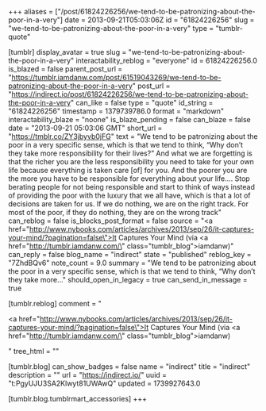 +++
aliases = ["/post/61824226256/we-tend-to-be-patronizing-about-the-poor-in-a-very"]
date = 2013-09-21T05:03:06Z
id = "61824226256"
slug = "we-tend-to-be-patronizing-about-the-poor-in-a-very"
type = "tumblr-quote"

[tumblr]
display_avatar = true
slug = "we-tend-to-be-patronizing-about-the-poor-in-a-very"
interactability_reblog = "everyone"
id = 61824226256.0
is_blazed = false
parent_post_url = "https://tumblr.iamdanw.com/post/61519043269/we-tend-to-be-patronizing-about-the-poor-in-a-very"
post_url = "https://indirect.io/post/61824226256/we-tend-to-be-patronizing-about-the-poor-in-a-very"
can_like = false
type = "quote"
id_string = "61824226256"
timestamp = 1379739786.0
format = "markdown"
interactability_blaze = "noone"
is_blaze_pending = false
can_blaze = false
date = "2013-09-21 05:03:06 GMT"
short_url = "https://tmblr.co/ZY3jbyvb0jFG"
text = "We tend to be patronizing about the poor in a very specific sense, which is that we tend to think, “Why don’t they take more responsibility for their lives?” And what we are forgetting is that the richer you are the less responsibility you need to take for your own life because everything is taken care [of] for you. And the poorer you are the more you have to be responsible for everything about your life…. Stop berating people for not being responsible and start to think of ways instead of providing the poor with the luxury that we all have, which is that a lot of decisions are taken for us. If we do nothing, we are on the right track. For most of the poor, if they do nothing, they are on the wrong track"
can_reblog = false
is_blocks_post_format = false
source = "<a href=\"http://www.nybooks.com/articles/archives/2013/sep/26/it-captures-your-mind/?pagination=false\">It Captures Your Mind</a> (via <a href=\"http://tumblr.iamdanw.com/\" class=\"tumblr_blog\">iamdanw</a>)"
can_reply = false
blog_name = "indirect"
state = "published"
reblog_key = "7ZhdBQv6"
note_count = 9.0
summary = "We tend to be patronizing about the poor in a very specific sense, which is that we tend to think, “Why don’t they take more..."
should_open_in_legacy = true
can_send_in_message = true

[tumblr.reblog]
comment = "<p><a href=\"http://www.nybooks.com/articles/archives/2013/sep/26/it-captures-your-mind/?pagination=false\">It Captures Your Mind</a> (via <a href=\"http://tumblr.iamdanw.com/\" class=\"tumblr_blog\">iamdanw</a>)</p>"
tree_html = ""

[tumblr.blog]
can_show_badges = false
name = "indirect"
title = "indirect"
description = ""
url = "https://indirect.io/"
uuid = "t:PgyUJU3SA2Klwyt81UWAwQ"
updated = 1739927643.0

[tumblr.blog.tumblrmart_accessories]
+++
